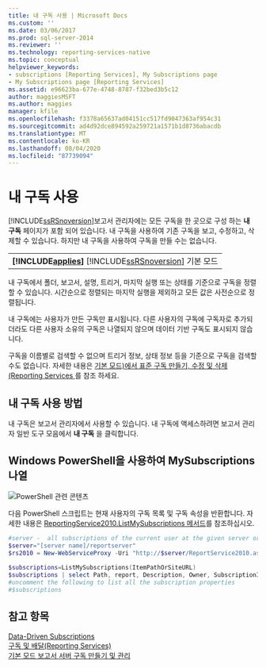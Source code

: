 ```yaml
---
title: 내 구독 사용 | Microsoft Docs
ms.custom: ''
ms.date: 03/06/2017
ms.prod: sql-server-2014
ms.reviewer: ''
ms.technology: reporting-services-native
ms.topic: conceptual
helpviewer_keywords:
- subscriptions [Reporting Services], My Subscriptions page
- My Subscriptions page [Reporting Services]
ms.assetid: e96623ba-677e-4748-8787-f32bed3b5c12
author: maggiesMSFT
ms.author: maggies
manager: kfile
ms.openlocfilehash: f3378a65637ad04151cc517fd9047363af954c31
ms.sourcegitcommit: ad4d92dce894592a259721a1571b1d8736abacdb
ms.translationtype: MT
ms.contentlocale: ko-KR
ms.lasthandoff: 08/04/2020
ms.locfileid: "87739094"
---
```

# <a name="use-my-subscriptions"></a>내 구독 사용
  [!INCLUDE[ssRSnoversion](../../../includes/ssrsnoversion-md.md)]보고서 관리자에는 모든 구독을 한 곳으로 구성 하는 **내 구독** 페이지가 포함 되어 있습니다. 내 구독을 사용하여 기존 구독을 보고, 수정하고, 삭제할 수 있습니다. 하지만 내 구독을 사용하여 구독을 만들 수는 없습니다.  
  
||  
|-|  
|**[!INCLUDE[applies](../../includes/applies-md.md)]** [!INCLUDE[ssRSnoversion](../../../includes/ssrsnoversion-md.md)] 기본 모드|  
  
 내 구독에서 폴더, 보고서, 설명, 트리거, 마지막 실행 또는 상태를 기준으로 구독을 정렬할 수 있습니다. 시간순으로 정렬되는 마지막 실행을 제외하고 모든 값은 사전순으로 정렬됩니다.  
  
 내 구독에는 사용자가 만든 구독만 표시됩니다. 다른 사용자의 구독에 구독자로 추가되더라도 다른 사용자 소유의 구독은 나열되지 않으며 데이터 기반 구독도 표시되지 않습니다.  
  
 구독을 이름별로 검색할 수 없으며 트리거 정보, 상태 정보 등을 기준으로 구독을 검색할 수도 없습니다. 자세한 내용은 [기본 모드&#41;에서 표준 구독 만들기, 수정 및 삭제 &#40;Reporting Services ](create-and-manage-subscriptions-for-native-mode-report-servers.md)를 참조 하세요.  
  
## <a name="how-to-use-my-subscriptions"></a>내 구독 사용 방법  
 내 구독은 보고서 관리자에서 사용할 수 있습니다. 내 구독에 액세스하려면 보고서 관리자 일반 도구 모음에서 **내 구독** 을 클릭합니다.  
  
## <a name="use-windows-powershell-to-list-mysubscriptions"></a>Windows PowerShell을 사용하여 MySubscriptions 나열  
 ![PowerShell 관련 콘텐츠](../media/rs-powershellicon.jpg "PowerShell 관련 콘텐츠")  
  
 다음 PowerShell 스크립트는 현재 사용자의 구독 목록 및 구독 속성을 반환합니다. 자세한 내용은 [ReportingService2010.ListMySubscriptions 메서드](https://technet.microsoft.com/library/reportservice2010.reportingservice2010.listmysubscriptions.aspx)를 참조하십시오.  
  
```powershell
#server -  all subscriptions of the current user at the given server or site  
$server="[server name]/reportserver"  
$rs2010 = New-WebServiceProxy -Uri "http://$server/ReportService2010.asmx" -Namespace SSRS.ReportingService2010 -UseDefaultCredential ;  
  
$subscriptions=ListMySubscriptions(ItemPathOrSiteURL)  
$subscriptions | select Path, report, Description, Owner, SubscriptionID, lastexecuted,Status  
#uncomment the following to list all the subscription properties  
#$subscriptions
```  
  
## <a name="see-also"></a>참고 항목  
 [Data-Driven Subscriptions](data-driven-subscriptions.md)   
 [구독 및 배달&#40;Reporting Services&#41;](subscriptions-and-delivery-reporting-services.md)   
 [기본 모드 보고서 서버 구독 만들기 및 관리](../create-manage-subscriptions-native-mode-report-servers.md)  
